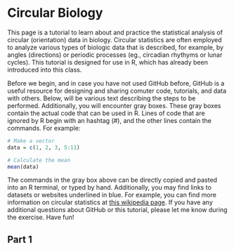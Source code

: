 # Circular Biology
This page is a tutorial to learn about and practice the statistical analysis of circular (orientation) data in biology.  Circular statistics are often employed to analyze various types of biologic data that is described, for example, by angles (directions) or periodic processes (eg., circadian rhythyms or lunar cycles).  This tutorial is designed for use in R, which has already been introduced into this class.

Before we begin, and in case you have not used GitHub before, GitHub is a useful resource for designing and sharing comuter code, tutorials, and data with others.  Below, will be various text describing the steps to be performed.  Additionally, you will encounter gray boxes.  These gray boxes contain the actual code that can be used in R.  Lines of code that are ignored by R begin with an hashtag (#), and the other lines contain the commands.  For example:
```R
# Make a vector
data = c(1, 2, 3, 5:11)

# Calculate the mean
mean(data)
```
The commands in the gray box above can be directly copied and pasted into an R terminal, or typed by hand.  Additionally, you may find links to datasets or websites underlined in blue.  For example, you can find more information on circular statistics at [this wikipedia page](https://en.wikipedia.org/wiki/Directional_statistics). If you have any additional questions about GitHub or this tutorial, please let me know during the exercise.  Have fun!

## Part 1
